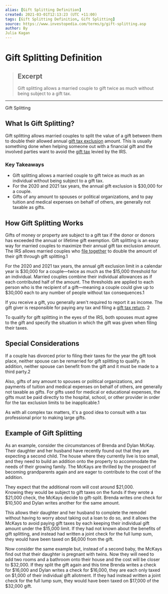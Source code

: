 ```yaml
---
alias: [Gift Splitting Definition]
created: 2021-03-01T12:13:23 (UTC +11:00)
tags: [Gift Splitting Definition, Gift Splitting]
source: https://www.investopedia.com/terms/g/gift-splitting.asp
author: By
Julia Kagan
---
```


# Gift Splitting Definition

> ## Excerpt
> Gift splitting allows a married couple to gift twice as much without being subject to a gift tax.

---

Gift Splitting
## What Is Gift Splitting?

Gift splitting allows married couples to split the value of a gift between them to double their allowed annual [gift tax exclusion](https://www.investopedia.com/terms/a/annual-exclusion.asp) amount. This is usually something done when helping someone out with a financial gift and the involved parties want to avoid the [gift tax](https://www.investopedia.com/terms/g/gifttax.asp) levied by the IRS.

### Key Takeaways

-   Gift splitting allows a married couple to gift twice as much as an individual without being subject to a gift tax.
-   For the 2020 and 2021 tax years, the annual gift exclusion is $30,000 for a couple.
-   Gifts of any amount to spouses or political organizations, and to pay tuition and medical expenses on behalf of others, are generally not taxable as gifts.

## How Gift Splitting Works

Gifts of money or property are subject to a gift tax if the donor or donors has exceeded the annual or lifetime gift exemption. Gift splitting is an easy way for married couples to maximize their annual gift tax exclusion amount. The IRS allows married couples who [file together](https://www.investopedia.com/terms/m/mfj.asp) to double the amount of their gift through gift splitting.1

For the 2020 and 2021 tax years, the annual gift exclusion limit in a calendar year is $30,000 for a couple—twice as much as the $15,000 threshold for an individual. Married couples combine their individual allowances as if each contributed half of the amount. The thresholds are applied to each person who is the recipient of a gift—meaning a couple could give up to $30,000 each to any number of people without tax consequences.1

If you receive a gift, you generally aren't required to report it as income. The gift giver is responsible for paying any tax and filing a [gift tax return](https://www.investopedia.com/terms/g/gift-tax-return.asp). 2

To qualify for gift splitting in the eyes of the IRS, both spouses must agree to the gift and specify the situation in which the gift was given when filing their taxes.

## Special Considerations

If a couple has divorced prior to filing their taxes for the year the gift took place, neither spouse can be remarried for gift splitting to qualify. In addition, neither spouse can benefit from the gift and it must be made to a third party.2

Also, gifts of any amount to spouses or political organizations, and payments of tuition and medical expenses on behalf of others, are generally not taxable as gifts. For gifts used for medical or educational expenses, the gifts must be paid directly to the hospital, school, or other provider in order for the tax exclusion limits to be inapplicable.1

As with all complex tax matters, it's a good idea to consult with a tax professional prior to making large gifts.

## Example of Gift Splitting

As an example, consider the circumstances of Brenda and Dylan McKay. Their daughter and her husband have recently found out that they are expecting a second child. The house where they currently live is too small, and they need to build an addition onto the property to accommodate the needs of their growing family. The McKays are thrilled by the prospect of becoming grandparents again and are eager to contribute to the cost of the addition.

They expect that the additional room will cost around $21,000. Knowing they would be subject to gift taxes on the funds if they wrote a $21,000 check, the McKays decide to gift-split. Brenda writes one check for $10,500 and Dylan writes another for the same amount.

This allows their daughter and her husband to complete the remodel without having to worry about taking out a loan to do so, and it allows the McKays to avoid paying gift taxes by each keeping their individual gift amount under the $15,000 limit. If they had not known about the benefits of gift splitting, and instead had written a joint check for the full lump sum, they would have been taxed on $6,000 from the gift.

Now consider the same example but, instead of a second baby, the McKays find out that their daughter is pregnant with twins. Now they will need to add two rooms and a bathroom onto their house and the cost will be closer to $32,000. If they split the gift again and this time Brenda writes a check for $16,000 and Dylan writes a check for $16,000, they are each only taxed on $1,000 of their individual gift allotment. If they had instead written a joint check for the full lump sum, they would have been taxed on $17,000 of the $32,000 gift.
